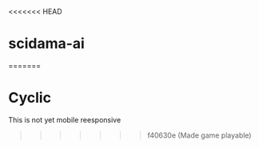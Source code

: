 <<<<<<< HEAD
# scidama-ai
=======
# Cyclic

This is not yet mobile reesponsive
>>>>>>> f40630e (Made game playable)
